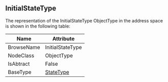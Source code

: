 <!-- objecttype -->
## InitialStateType
  
The representation of the InitialStateType ObjectType in the address space is shown in the following table:  

|Name|Attribute|
|---|---|
|BrowseName|InitialStateType|
|NodeClass|ObjectType|
|IsAbtract|False|
|BaseType|[StateType](../../../Part5/ObjectTypes/StateType/readme.md)|

